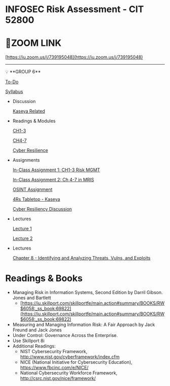 # INFOSEC Risk Assessment - CIT 52800

# 🎥ZOOM LINK

[https://iu.zoom.us/j/739195048](https://iu.zoom.us/j/739195048)

---

<aside>
💡 **GROUP 6**

</aside>

[To-Do](INFOSEC%20Risk%20Assessment%20-%20CIT%2052800/To-Do.csv)

[Syllabus](INFOSEC%20Risk%20Assessment%20-%20CIT%2052800/Syllabus.md)

- Discussion
    
    [Kaseya Related](INFOSEC%20Risk%20Assessment%20-%20CIT%2052800/Kaseya%20Related.md)
    
- Readings & Modules
    
    [CH1-3](INFOSEC%20Risk%20Assessment%20-%20CIT%2052800/CH1-3.md)
    
    [CH4-7](INFOSEC%20Risk%20Assessment%20-%20CIT%2052800/CH4-7.md)
    
    [Cyber Resilience](INFOSEC%20Risk%20Assessment%20-%20CIT%2052800/Cyber%20Resilience.md)
    

- Assignments
    
    [In-Class Assignment 1: CH1-3 Risk MGMT](INFOSEC%20Risk%20Assessment%20-%20CIT%2052800/In-Class%20Assignment%201%20CH1-3%20Risk%20MGMT.md)
    
    [In-Class Assignment 2: Ch 4-7 in MRIS](INFOSEC%20Risk%20Assessment%20-%20CIT%2052800/In-Class%20Assignment%202%20Ch%204-7%20in%20MRIS.md)
    
    [OSINT Assignment](INFOSEC%20Risk%20Assessment%20-%20CIT%2052800/OSINT%20Assignment.md)
    
    [4Rs Tabletop - Kaseya](INFOSEC%20Risk%20Assessment%20-%20CIT%2052800/4Rs%20Tabletop%20-%20Kaseya.md)
    
    [Cyber Resiliency Discussion](INFOSEC%20Risk%20Assessment%20-%20CIT%2052800/Cyber%20Resiliency%20Discussion.md)
    

- Lectures
    
    [Lecture 1](INFOSEC%20Risk%20Assessment%20-%20CIT%2052800/Lecture%201.md)
    
    [Lecture 2](INFOSEC%20Risk%20Assessment%20-%20CIT%2052800/Lecture%202.md)
    
- Lectures
    
    [Chapter 8 - Identifying and Analyzing Threats, Vulns, and Exploits](INFOSEC%20Risk%20Assessment%20-%20CIT%2052800/Chapter%208%20-%20Identifying%20and%20Analyzing%20Threats,%20Vul%20007d9bc3d79b4f2b9eacf12e1a5010a0.md)
    

# Readings & Books

- Managing  Risk  in  Information  Systems,  Second  Edition  by  Darril  Gibson.  Jones  and  Bartlett
    - [https://iu.skillport.com/skillportfe/main.action#summary/BOOKS/RW$6058:_ss_book:69822](https://iu.skillport.com/skillportfe/main.action#summary/BOOKS/RW$6058:_ss_book:69822)
- Measuring and Managing Information Risk: A Fair Approach by Jack Freund and Jack Jones
- Under Control: Governance Across the Enterprise.
- Use Skillport 8i
- Additional Readings:
    - NIST Cybersecurity Framework, http://www.nist.gov/cyberframework/index.cfm
    - NICE (National Initiative for Cybersecurity Education), https://www.fbcinc.com/e/NICE/
    - National Cybersecurity Workforce Framework, http://csrc.nist.gov/nice/framework/